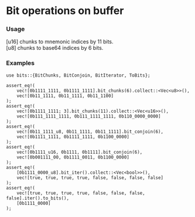 # Bit operations on buffer  

### Usage  
  [u16] chunks to mnemonic indices by 11 bits.    
  [u8] chunks to base64 indices by 6 bits.  

### Examples  
```
use bits::{BitChunks, BitConjoin, BitIterator, ToBits};

assert_eq!(
    vec![0b1111_1111, 0b1111_1111].bit_chunks(6).collect::<Vec<u8>>(),
    vec![0b11_1111, 0b11_1111, 0b11_1100]
);
assert_eq!(
    vec![0b1111_1111; 3].bit_chunks(11).collect::<Vec<u16>>(),
    vec![0b111_1111_1111, 0b111_1111_1111, 0b110_0000_0000]
);
assert_eq!(
    vec![0b11_1111_u8, 0b11_1111, 0b11_1111].bit_conjoin(6),
    vec![0b1111_1111, 0b1111_1111, 0b1100_0000]
);
assert_eq!(
    vec![0b1111_u16, 0b1111, 0b1111].bit_conjoin(6),
    vec![0b001111_00, 0b1111_0011, 0b1100_0000]
);
assert_eq!(
    [0b1111_0000_u8].bit_iter().collect::<Vec<bool>>(),
    vec![true, true, true, true, false, false, false, false]
);
assert_eq!(
    vec![true, true, true, true, false, false, false, false].iter().to_bits(),
    [0b1111_0000]
);
```
